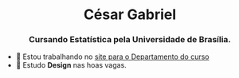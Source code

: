 <h1 align="center">César Gabriel</h1>
<h3 align="center">Cursando Estatística pela Universidade de Brasília.</h3>

- 🔭 Estou trabalhando no [site para o Departamento do curso](https://czargab18.github.io/estatistica/)
- 🌱 Estudo **Design** nas hoas vagas.
